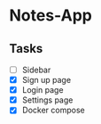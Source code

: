 # Notes-App

## Tasks

- [ ] Sidebar
- [x] Sign up page
- [x] Login page
- [x] Settings page
- [x] Docker compose
